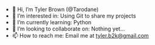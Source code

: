 - 👋 Hi, I’m Tyler Brown (@Tarodane)
- 👀 I’m interested in: Using Git to share my projects
- 🌱 I’m currently learning: Python
- 💞️ I’m looking to collaborate on: Nothing yet...
- 📫 How to reach me: Email me at tyler.b2k@gmail.com

<!---
Tarodane/Tarodane is a ✨ special ✨ repository because its `README.md` (this file) appears on your GitHub profile.
You can click the Preview link to take a look at your changes.
--->
